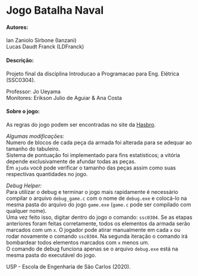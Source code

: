 # Jogo Batalha Naval

#### Autores:
Ian Zaniolo Sirbone (Ianzani)\
Lucas Daudt Franck  (LDFranck)

#### Descrição:
Projeto final da disciplina Introducao a Programacao para Eng. Elétrica (SSC0304).

Professor: Jo Ueyama\
Monitores: Erikson Julio de Aguiar & Ana Costa

#### Sobre o jogo:
As regras do jogo podem ser encontradas no site da [Hasbro](https://www.hasbro.com/common/instruct/battleship.pdf).

<i>Algumas modificações:</i>\
Numero de blocos de cada peça da armada foi alterada para se adequar ao tamanho do tabuleiro.\
Sistema de pontuação foi implementado para fins estatísticos; a vitória depende exclusivamente de afundar todas as peças.\
Em ``ajuda`` você pode verificar o tamanho das peças assim como suas respectivas quantidades no jogo.

<i>Debug Helper: </i>\
Para utilizar o debug e terminar o jogo mais rapidamente é necessário compilar o arquivo ``debug_game.c`` com o nome de ``debug.exe`` e colocá-lo na mesma pasta do arquivo do jogo ``game.exe`` (``game.c`` pode ser compilado com qualquer nome).  
Uma vez feito isso, digitar dentro do jogo o comando: ``ssc0304``. Se as etapas anteriores foram feitas corretamente, todos os elementos da armada serão marcados com um ``x``. O jogador pode atirar manualmente em cada ``x`` ou rodar novamente o comando ``ssc0304``. Na segunda iteração o comando irá bombardear todos elementos marcados com ``x`` menos um.\
O comando de debug funciona apenas se o arquivo ``debug.exe`` está na mesma pasta do executável do jogo.

USP - Escola de Engenharia de São Carlos (2020).
